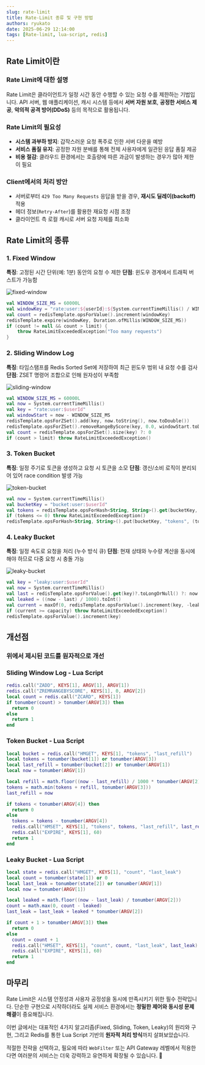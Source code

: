```yaml
---
slug: rate-limit 
title: Rate-Limit 종류 및 구현 방법 
authors: ryukato
date: 2025-06-29 12:14:00
tags: [Rate-limit, lua-script, redis]
---
```


<!-- truncate -->

## Rate Limit이란

### Rate Limit에 대한 설명
Rate Limit은 클라이언트가 일정 시간 동안 수행할 수 있는 요청 수를 제한하는 기법입니다. API 서버, 웹 애플리케이션, 캐시 시스템 등에서 **서버 자원 보호**, **공정한 서비스 제공**, **악의적 공격 방어(DDoS)** 등의 목적으로 활용됩니다.

### Rate Limit의 필요성
- **시스템 과부하 방지**: 갑작스러운 요청 폭주로 인한 서버 다운을 예방
- **서비스 품질 유지**: 공정한 자원 분배를 통해 전체 사용자에게 일관된 응답 품질 제공
- **비용 절감**: 클라우드 환경에서는 호출량에 따른 과금이 발생하는 경우가 많아 제한이 필요

### Client에서의 처리 방안
- 서버로부터 `429 Too Many Requests` 응답을 받을 경우, **재시도 딜레이(backoff)** 적용
- 헤더 정보(`Retry-After`)를 활용한 재요청 시점 조정
- 클라이언트 측 로컬 캐시로 서버 요청 자체를 최소화


## Rate Limit의 종류

### 1. Fixed Window
**특징**: 고정된 시간 단위(예: 1분) 동안의 요청 수 제한 
**단점**: 윈도우 경계에서 트래픽 버스트가 가능함

![fixed-window](/assets/redis/rate-limit-fixed-window.png)

```kotlin
val WINDOW_SIZE_MS = 60000L
val windowKey = "rate:user:${userId}:${System.currentTimeMillis() / WINDOW_SIZE_MS}"
val count = redisTemplate.opsForValue().increment(windowKey)
redisTemplate.expire(windowKey, Duration.ofMillis(WINDOW_SIZE_MS))
if (count != null && count > limit) {
    throw RateLimitExceededException("Too many requests")
}
```

### 2. Sliding Window Log
**특징**: 타임스탬프를 Redis Sorted Set에 저장하여 최근 윈도우 범위 내 요청 수를 검사 
**단점**: ZSET 명령어 조합으로 인해 원자성이 부족함

![sliding-window](/assets/redis/rate-limit-sliding-window.png)

```kotlin
val WINDOW_SIZE_MS = 60000L
val now = System.currentTimeMillis()
val key = "rate:user:$userId"
val windowStart = now - WINDOW_SIZE_MS
redisTemplate.opsForZSet().add(key, now.toString(), now.toDouble())
redisTemplate.opsForZSet().removeRangeByScore(key, 0.0, windowStart.toDouble())
val count = redisTemplate.opsForZSet().size(key) ?: 0
if (count > limit) throw RateLimitExceededException()
```

### 3. Token Bucket
**특징**: 일정 주기로 토큰을 생성하고 요청 시 토큰을 소모
**단점**: 갱신/소비 로직이 분리되어 있어 race condition 발생 가능

![token-bucket](/assets/redis/rate-limit-token-bucket.png)

```kotlin
val now = System.currentTimeMillis()
val bucketKey = "bucket:user:$userId"
val tokens = redisTemplate.opsForHash<String, String>().get(bucketKey, "tokens")?.toIntOrNull() ?: 10
if (tokens <= 0) throw RateLimitExceededException()
redisTemplate.opsForHash<String, String>().put(bucketKey, "tokens", (tokens - 1).toString())
```

### 4. Leaky Bucket
**특징**: 일정 속도로 요청을 처리 (누수 방식 큐)
**단점**: 현재 상태와 누수량 계산을 동시에 해야 하므로 다중 요청 시 충돌 가능

![leaky-bucket](/assets/redis/rate-limit-leaky-bucket.png)

```kotlin
val key = "leaky:user:$userId"
val now = System.currentTimeMillis()
val last = redisTemplate.opsForValue().get(key)?.toLongOrNull() ?: now
val leaked = ((now - last) / 1000).toInt()
val current = maxOf(0, redisTemplate.opsForValue().increment(key, -leaked.toLong()) ?: 0)
if (current >= capacity) throw RateLimitExceededException()
redisTemplate.opsForValue().increment(key)
```


## 개선점

### 위에서 제시된 코드를 원자적으로 개선

### Sliding Window Log - Lua Script
```lua
redis.call("ZADD", KEYS[1], ARGV[1], ARGV[1])
redis.call("ZREMRANGEBYSCORE", KEYS[1], 0, ARGV[2])
local count = redis.call("ZCARD", KEYS[1])
if tonumber(count) > tonumber(ARGV[3]) then
  return 0
else
  return 1
end
```

### Token Bucket - Lua Script
```lua
local bucket = redis.call("HMGET", KEYS[1], "tokens", "last_refill")
local tokens = tonumber(bucket[1]) or tonumber(ARGV[3])
local last_refill = tonumber(bucket[2]) or tonumber(ARGV[1])
local now = tonumber(ARGV[1])

local refill = math.floor((now - last_refill) / 1000 * tonumber(ARGV[2]))
tokens = math.min(tokens + refill, tonumber(ARGV[3]))
last_refill = now

if tokens < tonumber(ARGV[4]) then
  return 0
else
  tokens = tokens - tonumber(ARGV[4])
  redis.call("HMSET", KEYS[1], "tokens", tokens, "last_refill", last_refill)
  redis.call("EXPIRE", KEYS[1], 60)
  return 1
end
```

### Leaky Bucket - Lua Script
```lua
local state = redis.call("HMGET", KEYS[1], "count", "last_leak")
local count = tonumber(state[1]) or 0
local last_leak = tonumber(state[2]) or tonumber(ARGV[1])
local now = tonumber(ARGV[1])

local leaked = math.floor((now - last_leak) / tonumber(ARGV[2]))
count = math.max(0, count - leaked)
last_leak = last_leak + leaked * tonumber(ARGV[2])

if count + 1 > tonumber(ARGV[3]) then
  return 0
else
  count = count + 1
  redis.call("HMSET", KEYS[1], "count", count, "last_leak", last_leak)
  redis.call("EXPIRE", KEYS[1], 60)
  return 1
end
```


## 마무리

Rate Limit은 시스템 안정성과 사용자 공정성을 동시에 만족시키기 위한 필수 전략입니다. 단순한 구현으로 시작하더라도 실제 서비스 환경에서는 **정밀한 제어와 동시성 문제 해결**이 중요해집니다. 

이번 글에서는 대표적인 4가지 알고리즘(Fixed, Sliding, Token, Leaky)의 원리와 구현, 그리고 Redis를 통한 Lua Script 기반의 **원자적 처리 방식**까지 살펴보았습니다.

적절한 전략을 선택하고, 필요에 따라 `WebFilter` 또는 API Gateway 레벨에서 적용한다면 여러분의 서비스는 더욱 강력하고 유연하게 확장될 수 있습니다. 🙂

